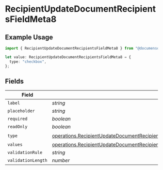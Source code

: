 # RecipientUpdateDocumentRecipientsFieldMeta8

## Example Usage

```typescript
import { RecipientUpdateDocumentRecipientsFieldMeta8 } from "@documenso/sdk-typescript/models/operations";

let value: RecipientUpdateDocumentRecipientsFieldMeta8 = {
  type: "checkbox",
};
```

## Fields

| Field                                                                                                                                                                                                                                                                                    | Type                                                                                                                                                                                                                                                                                     | Required                                                                                                                                                                                                                                                                                 | Description                                                                                                                                                                                                                                                                              |
| ---------------------------------------------------------------------------------------------------------------------------------------------------------------------------------------------------------------------------------------------------------------------------------------- | ---------------------------------------------------------------------------------------------------------------------------------------------------------------------------------------------------------------------------------------------------------------------------------------- | ---------------------------------------------------------------------------------------------------------------------------------------------------------------------------------------------------------------------------------------------------------------------------------------- | ---------------------------------------------------------------------------------------------------------------------------------------------------------------------------------------------------------------------------------------------------------------------------------------- |
| `label`                                                                                                                                                                                                                                                                                  | *string*                                                                                                                                                                                                                                                                                 | :heavy_minus_sign:                                                                                                                                                                                                                                                                       | N/A                                                                                                                                                                                                                                                                                      |
| `placeholder`                                                                                                                                                                                                                                                                            | *string*                                                                                                                                                                                                                                                                                 | :heavy_minus_sign:                                                                                                                                                                                                                                                                       | N/A                                                                                                                                                                                                                                                                                      |
| `required`                                                                                                                                                                                                                                                                               | *boolean*                                                                                                                                                                                                                                                                                | :heavy_minus_sign:                                                                                                                                                                                                                                                                       | N/A                                                                                                                                                                                                                                                                                      |
| `readOnly`                                                                                                                                                                                                                                                                               | *boolean*                                                                                                                                                                                                                                                                                | :heavy_minus_sign:                                                                                                                                                                                                                                                                       | N/A                                                                                                                                                                                                                                                                                      |
| `type`                                                                                                                                                                                                                                                                                   | [operations.RecipientUpdateDocumentRecipientsFieldMetaDocumentsRecipientsResponse200ApplicationJSONResponseBodyRecipientsFieldsType](../../models/operations/recipientupdatedocumentrecipientsfieldmetadocumentsrecipientsresponse200applicationjsonresponsebodyrecipientsfieldstype.md) | :heavy_check_mark:                                                                                                                                                                                                                                                                       | N/A                                                                                                                                                                                                                                                                                      |
| `values`                                                                                                                                                                                                                                                                                 | [operations.RecipientUpdateDocumentRecipientsFieldMetaDocumentsRecipientsValues](../../models/operations/recipientupdatedocumentrecipientsfieldmetadocumentsrecipientsvalues.md)[]                                                                                                       | :heavy_minus_sign:                                                                                                                                                                                                                                                                       | N/A                                                                                                                                                                                                                                                                                      |
| `validationRule`                                                                                                                                                                                                                                                                         | *string*                                                                                                                                                                                                                                                                                 | :heavy_minus_sign:                                                                                                                                                                                                                                                                       | N/A                                                                                                                                                                                                                                                                                      |
| `validationLength`                                                                                                                                                                                                                                                                       | *number*                                                                                                                                                                                                                                                                                 | :heavy_minus_sign:                                                                                                                                                                                                                                                                       | N/A                                                                                                                                                                                                                                                                                      |